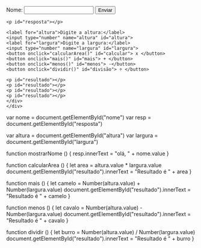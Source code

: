 <!DOCTYPE html>
<html lang="PT-BR">
<head>
    <meta charset="UTF-8">
    <meta name="viewport" content="width=device-width, initial-scale=1.0">
    <title> Formulário</title>
    <link rel="stylesheet" href="Formes.css">
    <script src="Formes.js" defer></script>
</head>
<body>
    <div class="container">
    <div class="conteiner">
    <label for="nome"> Nome:</label>
    <input type="text" name="nome" id="nome">
    <button onclick="mostrarNome()" id="butãoUm"> Enviar</button>

    <p id="resposta"></p>

    <label for="altura">Digite a altura:</label>
    <input type="number" name="altura" id="altura">
    <label for="largura">Digite a largura:</label>
    <input type="number" name="largura" id="largura">
    <button onclick="calcularArea()" id="calcular"> x </button>
    <button onclick="mais()" id="mais"> + </button>
    <button onclick="menos()" id="menos"> -</button>
    <button onclick="dividir()" id="divisão"> ÷ </button>
    
    <p id="resultado"></p>
    <p id="resultado"></p>
    <p id="resultado"></p>
    <p id="resultado"></p>
    </div>
    </div>
    
</body>
</html>

var nome = document.getElementById("nome")
var resp = document.getElementById("resposta")

var altura = document.getElementById("altura")
var largura = document.getElementById("largura")

function mostrarNome () {
   resp.innerText = "olá, " + nome.value
}

function calcularArea () {
    let area = altura.value * largura.value
    document.getElementById("resultado").innerText = "Resultado é " + area
}

function mais () {
    let camelo = Number(altura.value) + Number(largura.value)
    document.getElementById("resultado").innerText = "Resultado é " + camelo
}

function menos () {
    let cavalo = Number(altura.value) - Number(largura.value)
    document.getElementById("resultado").innerText = "Resultado é " + cavalo
}

function dividir () {
    let burro = Number(altura.value) / Number(largura.value)
    document.getElementById("resultado").innerText = "Resultado é " + burro
}
